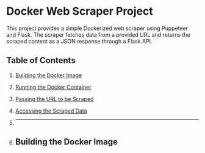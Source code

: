 # Docker Web Scraper Project
This project provides a simple Dockerized web scraper using Puppeteer and Flask. The scraper fetches data from a provided URL and returns the scraped content as a JSON response through a Flask API.

## Table of Contents

1. [Building the Docker Image](#building-the-docker-image)
2. [Running the Docker Container](#running-the-docker-container)
3. [Passing the URL to be Scraped](#passing-the-url-to-be-scraped)
4. [Accessing the Scraped Data](#accessing-the-scraped-data)

5. ---

6. ## Building the Docker Image
